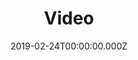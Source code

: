---
title: Video
date: 2019-02-24T00:00:00.000Z
aboutblock: Linking individuals across historical data sources opens up exciting
  new research possibilities.
image: /uploads/census1920.jpg
videoSection:
  heading: 'Video'
  para: Watch these clips to learn more about the project's background and how to use the website.
  videos:
    - uid: origin
      thumb: /images/assets/video/what-home-means-thumb.jpg
      videoId: QBanxk_D6yU
      captionState: en
      title: Origins of the Project
      description: 
    - uid: relevance
      thumb: /images/assets/video/destiny2-thumb.jpg
      videoId: KnLiodZspK0
      captionState: en
      title: "Relevance to Current<br>Issues"
      description: 
    - uid: demo
      thumb: /images/assets/video/rosemary2-thumb.jpg
      videoId: s-4zTjciTE4
      captionState: en
      title: "Website Demo"
      description: 
---